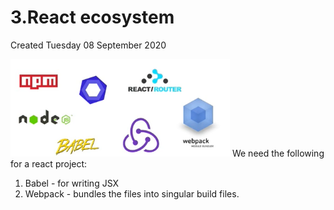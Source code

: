 # 3.React ecosystem
Created Tuesday 08 September 2020

![](1._React_info_and_setup/1._create-react-app/3.React_ecosystem/pasted_image.png)
We need the following for a react project:

1. Babel - for writing JSX
2. Webpack - bundles the files into singular build files.


